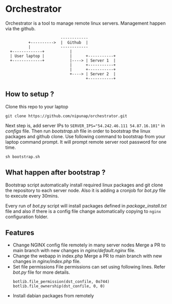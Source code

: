 # Orchestrator

Orchestrator is a tool to manage remote linux servers. Management happen via the github.
```
                        ------------
          +---------->  |  Github  |
          |             ------------
  +-------------+           |
  | User laptop |           |      +-----------+
  +-------------+           |----> | Server 1  |
                            |      +-----------+
                            |      +-----------+
                            +----> | Server 2  |
                                   +-----------+          
```
## How to setup ?

Clone this repo to your laptop
```
git clone https://github.com/nipunap/orchestrator.git
```

Next step is, add server IPs to `SERVER_IPS="54.242.46.111 54.87.16.101"` in _configs_ file. Then run _bootstrap.sh_ file
in order to bootstrap the linux packages and github clone. Use following command to bootstrap from your laptop command prompt. It will prompt remote server root password for one time.
```
sh bootstrap.sh
```

## What happen after bootstrap ?

Bootstrap script automatically install required linux packages and git clone the repository to each server node.
Also it is adding a cronjob for _bot.py_ file to execute every 30mins.

Every run of _bot.py_ script will install packages defined in _package_install.txt_ file and also if there is a config file change
automatically copying to `nginx` configuration folder.

## Features

- Change NGINX config file remotely in many server nodes
  Merge a PR to main branch with new changes in _nginx/default.nginx_ file.
- Change the webapp in index.php
  Merge a PR to main branch with new changes in _nginx/index.php_ file.
- Set file permissions
  File permissions can set using following lines. Refer _bot.py_ file for more details.
  ```
  botlib.file_permission(dst_confile, 0o744)
  botlib.file_ownership(dst_confile, 0, 0)
  ```
- Install dabian packages from remotely
